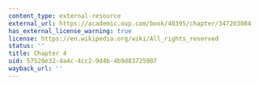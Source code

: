 ```yaml
---
content_type: external-resource
external_url: https://academic.oup.com/book/40395/chapter/347203084
has_external_license_warning: true
license: https://en.wikipedia.org/wiki/All_rights_reserved
status: ''
title: Chapter 4
uid: 57520e32-4a4c-4cc2-9d4b-4b9d83725907
wayback_url: ''
---
```

